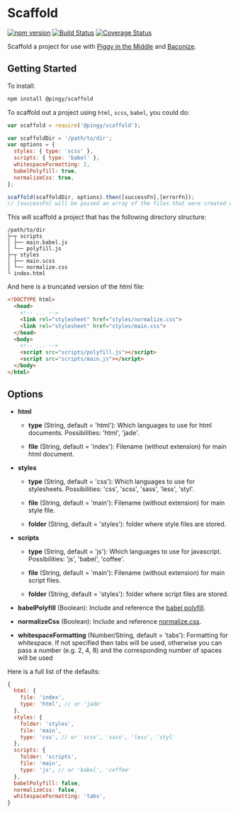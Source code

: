 Scaffold
========

[![npm version](https://badge.fury.io/js/barnyard.svg)](https://badge.fury.io/js/barnyard)
[![Build Status](https://travis-ci.org/davej/barnyard.svg?branch=master)](https://travis-ci.org/davej/barnyard)
[![Coverage Status](https://img.shields.io/coveralls/davej/barnyard.svg)](https://coveralls.io/r/davej/barnyard?branch=master)

Scaffold a project for use with [Piggy in the Middle](https://github.com/davej/piggy-in-the-middle) and [Baconize](https://github.com/davej/baconize).


Getting Started
---------------

To install:
```sh
npm install @pingy/scaffold
```

To scaffold out a project using `html`, `scss`, `babel`, you could do:

```javascript
var scaffold = require('@pingy/scaffold');

var scaffoldDir = '/path/to/dir';
var options = {
  styles: { type: 'scss' },
  scripts: { type: 'babel' },
  whitespaceFormatting: 2,
  babelPolyfill: true,
  normalizeCss: true,
};

scaffold(scaffoldDir, options).then([successFn],[errorFn]);
// [successFn] will be passed an array of the files that were created during the scaffold
```

This will scaffold a project that has the following directory structure:

```
/path/to/dir
├─┬ scripts
│ ├── main.babel.js
│ └── polyfill.js
├─┬ styles
│ ├── main.scss
│ └── normalize.css
└ index.html
```

And here is a truncated version of the html file:

```html
<!DOCTYPE html>
  <head>
    <!-- ... -->
    <link rel="stylesheet" href="styles/normalize.css">
    <link rel="stylesheet" href="styles/main.css">
  </head>
  <body>
    <!-- ... -->
    <script src="scripts/polyfill.js"></script>
    <script src="scripts/main.js"></script>
  </body>
</html>
```


Options
-------

- **html**

  - **type** (String, default = 'html'): Which languages to use for html documents. Possibilities: 'html', 'jade'.

  - **file** (String, default = 'index'): Filename (without extension) for main html document.

- **styles**

  - **type** (String, default = 'css'): Which languages to use for stylesheets. Possibilities: 'css', 'scss', 'sass', 'less', 'styl'.

  - **file** (String, default = 'main'): Filename (without extension) for main style file.

  - **folder** (String, default = 'styles'): folder where style files are stored.

- **scripts**

  - **type** (String, default = 'js'): Which languages to use for javascript. Possibilities: 'js', 'babel', 'coffee'.

  - **file** (String, default = 'main'): Filename (without extension) for main script files.

  - **folder** (String, default = 'styles'): folder where script files are stored.

- **babelPolyfill** (Boolean): Include and reference the [babel polyfill](https://babeljs.io/docs/usage/polyfill/).

- **normalizeCss** (Boolean): Include and reference [normalize.css](https://necolas.github.io/normalize.css/).

- **whitespaceFormatting** (Number/String, default = 'tabs'): Formatting for whitespace. If not specified then tabs will be used, otherwise you can pass a number (e.g. 2, 4, 8) and the corresponding number of spaces will be used

Here is a full list of the defaults:

```js
{
  html: {
    file: 'index',
    type: 'html', // or 'jade'
  },
  styles: {
    folder: 'styles',
    file: 'main',
    type: 'css', // or 'scss', 'sass', 'less', 'styl'
  },
  scripts: {
    folder: 'scripts',
    file: 'main',
    type: 'js', // or 'babel', 'coffee'
  },
  babelPolyfill: false,
  normalizeCss: false,
  whitespaceFormatting: 'tabs',
}
```
